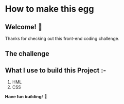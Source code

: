 # How to make this egg


## Welcome! 👋

Thanks for checking out this front-end coding challenge.



## The challenge




## What I use to build this Project :-


1. HML
2. CSS


**Have fun building!** 🚀
